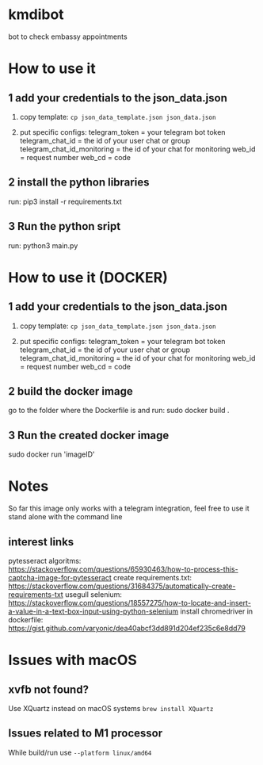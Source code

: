# kmdibot
bot to check embassy appointments


# How to use it 

## 1 add your credentials to the json_data.json

1. copy template: `cp json_data_template.json json_data.json`

2. put specific configs:
telegram_token = your telegram bot token
telegram_chat_id = the id of your user chat or group
telegram_chat_id_monitoring = the id of your chat for monitoring
web_id = request number
web_cd = code

## 2 install the python libraries
run: pip3 install -r requirements.txt

## 3 Run the python sript
run: python3 main.py


# How to use it (DOCKER)

## 1 add your credentials to the json_data.json

1. copy template: `cp json_data_template.json json_data.json`

2. put specific configs:
telegram_token = your telegram bot token
telegram_chat_id = the id of your user chat or group
telegram_chat_id_monitoring = the id of your chat for monitoring
web_id = request number
web_cd = code
 
## 2 build the docker image

go to the folder where the Dockerfile is and run:
sudo docker build .

## 3  Run the created docker image

sudo docker run 'imageID' 


# Notes

So far this image only works with a telegram integration, feel free to use it stand alone with the command line

## interest links

pytesseract algoritms:
https://stackoverflow.com/questions/65930463/how-to-process-this-captcha-image-for-pytesseract
create requirements.txt:
https://stackoverflow.com/questions/31684375/automatically-create-requirements-txt
usegull selenium:
https://stackoverflow.com/questions/18557275/how-to-locate-and-insert-a-value-in-a-text-box-input-using-python-selenium
install chromedriver in dockerfile:
https://gist.github.com/varyonic/dea40abcf3dd891d204ef235c6e8dd79


# Issues with macOS

## xvfb not found? 

Use XQuartz instead on macOS systems
`brew install XQuartz`

## Issues related to M1 processor

While build/run use `--platform linux/amd64`
